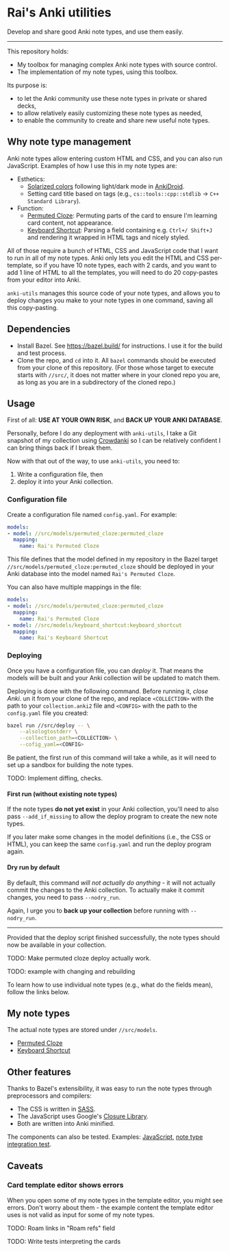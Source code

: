 # Rai's Anki utilities

Develop and share good Anki note types, and use them easily.

---

This repository holds:

*   My toolbox for managing complex Anki note types with source control.
*   The implementation of my note types, using this toolbox.

Its purpose is:

*   to let the Anki community use these note types in private or shared decks,
*   to allow relatively easily customizing these note types as needed,
*   to enable the community to create and share new useful note types.

## Why note type management

Anki note types allow entering custom HTML and CSS, and you can also run
JavaScript. Examples of how I use this in my note types are:

*   Esthetics:
    *   [Solarized colors](https://ethanschoonover.com/solarized/) following
        light/dark mode in [AnkiDroid](https://github.com/ankidroid/Anki-Android/).
    *   Setting card title based on tags (e.g.,
        `cs::tools::cpp::stdlib` &rarr; `C++ Standard Library`).
*   Function:
    *   [Permuted Cloze][permuted_cloze]: Permuting parts of the card to ensure
        I'm learning card content, not appearance.
    *   [Keyboard Shortcut][keyboard_shortcut]: Parsing a field containing e.g.
        `Ctrl+/ Shift+J` and rendering it wrapped in HTML tags and nicely styled.

All of those require a bunch of HTML, CSS and JavaScript code that I want to run
in all of my note types. Anki only lets you edit the HTML and CSS per-template,
so if you have 10 note types, each with 2 cards, and you want to add 1 line of
HTML to all the templates, you will need to do 20 copy-pastes from your editor
into Anki.

`anki-utils` manages this source code of your note types, and allows you to
deploy changes you make to your note types in one command, saving all this
copy-pasting.

## Dependencies

*   Install Bazel. See https://bazel.build/ for instructions.
    I use it for the build and test process.
*   Clone the repo, and `cd` into it. All `bazel` commands should be executed
    from your clone of this repository. (For those whose target to execute
    starts with `//src/`, it does not matter where in your cloned repo you are,
    as long as you are in a subdirectory of the cloned repo.)

## Usage

First of all: **USE AT YOUR OWN RISK**, and **BACK UP YOUR ANKI DATABASE**.

Personally, before I do any deployment with `anki-utils`, I take a Git snapshot
of my collection using [Crowdanki](https://github.com/Stvad/CrowdAnki) so I can
be relatively confident I can bring things back if I break them.

Now with that out of the way, to use `anki-utils`, you need to:

1.  Write a configuration file, then
2.  deploy it into your Anki collection.

### Configuration file

Create a configuration file named `config.yaml`. For example:

```yaml
models:
- model: //src/models/permuted_cloze:permuted_cloze
  mapping:
    name: Rai's Permuted Cloze
```

This file defines that the model defined in my repository in the
Bazel target `//src/models/permuted_cloze:permuted_cloze` should
be deployed in your Anki database into the model named `Rai's Permuted
Cloze`.

You can also have multiple mappings in the file:

```yaml
models:
- model: //src/models/permuted_cloze:permuted_cloze
  mapping:
    name: Rai's Permuted Cloze
- model: //src/models/keyboard_shortcut:keyboard_shortcut
  mapping:
    name: Rai's Keyboard Shortcut
```

### Deploying

Once you have a configuration file, you can *deploy* it. That means the models
will be built and your Anki collection will be updated to match them.

Deploying is done with the following command. Before running it, *close Anki*.
un it from your clone of the repo, and replace `<COLLECTION>` with the path to
your `collection.anki2` file and `<CONFIG>` with the path to the `config.yaml`
file you created:

```bash
bazel run //src/deploy -- \
    --alsologtostderr \
    --collection_path=<COLLECTION> \
    --cofig_yaml=<CONFIG>
```


Be patient, the first run of this command will take a while, as it will need
to set up a sandbox for building the note types.

TODO: Implement diffing, checks.

#### First run (without existing note types)

If the note types **do not yet exist** in your Anki collection, you'll need to
also pass `--add_if_missing` to allow the deploy program to create the new note
types.

If you later make some changes in the model definitions (i.e., the CSS or HTML),
you can keep the same `config.yaml` and run the deploy program again.

#### Dry run by default

By default, this command *will not actually do anything* - it will not actually
commit the changes to the Anki collection. To actually make it commit changes,
you need to pass `--nodry_run`.

Again, I urge you to **back up your collection** before running with
`--nodry_run`.

---

Provided that the deploy script finished successfully, the note types should
now be available in your collection.

TODO: Make permuted cloze deploy actually work.

TODO: example with changing and rebuilding

To learn how to use individual note types (e.g., what do the fields mean),
follow the links below.

## My note types

The actual note types are stored under `//src/models`.

*   [Permuted Cloze][permuted_cloze]
*   [Keyboard Shortcut][keyboard_shortcut]

## Other features

Thanks to Bazel's extensibility, it was easy to run the note types through
preprocessors and compilers:

*   The CSS is written in [SASS](https://sass-lang.com/).
*   The JavaScript uses Google's
    [Closure Library](https://developers.google.com/closure/library).
*   Both are written into Anki minified.

The components can also be tested. Examples:
[JavaScript](/src/shared_styles/tags_test.js), [note type integration
test](/src/models/permuted_cloze/test.py).

## Caveats

### Card template editor shows errors

When you open some of my note types in the template editor, you might see
errors. Don't worry about them - the example content the template
editor uses is not valid as input for some of my note types.

TODO: Roam links in "Roam refs" field

TODO: Write tests interpreting the cards

[permuted_cloze]: /src/models/permuted_cloze/README.md
[keyboard_shortcut]: /src/models/keyboard_shortcut/README.md
